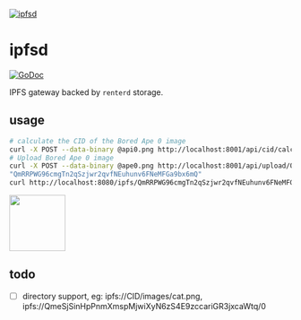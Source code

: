 [![ipfsd](https://sia.tech/assets/banners/sia-banner-ipfsd.png)](http://sia.tech)

# ipfsd

[![GoDoc](https://godoc.org/go.sia.tech/ipfsd?status.svg)](https://godoc.org/go.sia.tech/ipfsd)

IPFS gateway backed by `renterd` storage.

## usage

```sh
# calculate the CID of the Bored Ape 0 image
curl -X POST --data-binary @api0.png http://localhost:8001/api/cid/calculate
# Upload Bored Ape 0 image
curl -X POST --data-binary @ape0.png http://localhost:8001/api/upload/QmRRPWG96cmgTn2qSzjwr2qvfNEuhunv6FNeMFGa9bx6mQ
"QmRRPWG96cmgTn2qSzjwr2qvfNEuhunv6FNeMFGa9bx6mQ"
curl http://localhost:8080/ipfs/QmRRPWG96cmgTn2qSzjwr2qvfNEuhunv6FNeMFGa9bx6mQ
```
<image width="100px" src="https://ipfs.io/ipfs/QmRRPWG96cmgTn2qSzjwr2qvfNEuhunv6FNeMFGa9bx6mQ" />

## todo
- [ ] directory support, eg: ipfs://CID/images/cat.png, ipfs://QmeSjSinHpPnmXmspMjwiXyN6zS4E9zccariGR3jxcaWtq/0
